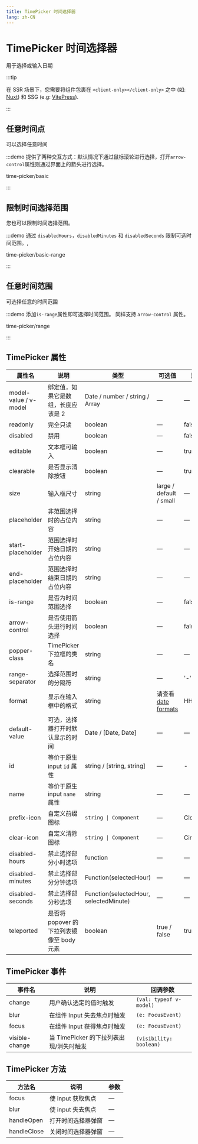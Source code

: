 ```yaml
---
title: TimePicker 时间选择器
lang: zh-CN
---
```


# TimePicker 时间选择器

用于选择或输入日期

:::tip

在 SSR 场景下，您需要将组件包裹在 `<client-only></client-only>` 之中 (如: [Nuxt](https://nuxt.com/v3)) 和 SSG (e.g: [VitePress](https://vitepress.vuejs.org/)).

:::

## 任意时间点

可以选择任意时间

:::demo 提供了两种交互方式：默认情况下通过鼠标滚轮进行选择，打开`arrow-control`属性则通过界面上的箭头进行选择。

time-picker/basic

:::

## 限制时间选择范围

您也可以限制时间选择范围。

:::demo 通过 `disabledHours`，`disabledMinutes` 和 `disabledSeconds` 限制可选时间范围。,

time-picker/basic-range

:::

## 任意时间范围

可选择任意的时间范围

:::demo 添加`is-range`属性即可选择时间范围。 同样支持 `arrow-control` 属性。

time-picker/range

:::

## TimePicker 属性

| 属性名                   | 说明                           | 类型                                     | 可选值                                                           | 默认值         |
| --------------------- | ---------------------------- | -------------------------------------- | ------------------------------------------------------------- | ----------- |
| model-value / v-model | 绑定值，如果它是数组，长度应该是 2           | Date / number / string / Array         | —                                                             | —           |
| readonly              | 完全只读                         | boolean                                | —                                                             | false       |
| disabled              | 禁用                           | boolean                                | —                                                             | false       |
| editable              | 文本框可输入                       | boolean                                | —                                                             | true        |
| clearable             | 是否显示清除按钮                     | boolean                                | —                                                             | true        |
| size                  | 输入框尺寸                        | string                                 | large / default / small                                       | —           |
| placeholder           | 非范围选择时的占位内容                  | string                                 | —                                                             | —           |
| start-placeholder     | 范围选择时开始日期的占位内容               | string                                 | —                                                             | —           |
| end-placeholder       | 范围选择时结束日期的占位内容               | string                                 | —                                                             | —           |
| is-range              | 是否为时间范围选择                    | boolean                                | —                                                             | false       |
| arrow-control         | 是否使用箭头进行时间选择                 | boolean                                | —                                                             | false       |
| popper-class          | TimePicker 下拉框的类名            | string                                 | —                                                             | —           |
| range-separator       | 选择范围时的分隔符                    | string                                 | —                                                             | '-'         |
| format                | 显示在输入框中的格式                   | string                                 | 请查看 [date formats](/en-US/component/date-picker#date-formats) | HH:mm:ss    |
| default-value         | 可选，选择器打开时默认显示的时间             | Date / [Date, Date]                    | —                                                             | —           |
| id                    | 等价于原生 input `id` 属性          | string / [string, string]              | —                                                             | -           |
| name                  | 等价于原生 input `name` 属性        | string                                 | —                                                             | —           |
| prefix-icon           | 自定义前缀图标                      | `string \| Component`                 | —                                                             | Clock       |
| clear-icon            | 自定义清除图标                      | `string \| Component`                 | —                                                             | CircleClose |
| disabled-hours        | 禁止选择部分小时选项                   | function                               | —                                                             | —           |
| disabled-minutes      | 禁止选择部分分钟选项                   | Function(selectedHour)                 | —                                                             | —           |
| disabled-seconds      | 禁止选择部分秒选项                    | Function(selectedHour, selectedMinute) | —                                                             | —           |
| teleported            | 是否将 popover 的下拉列表镜像至 body 元素 | boolean                                | true / false                                                  | true        |

## TimePicker 事件

| 事件名            | 说明                         | 回调参数                    |
| -------------- | -------------------------- | ----------------------- |
| change         | 用户确认选定的值时触发                | `(val: typeof v-model)` |
| blur           | 在组件 Input 失去焦点时触发          | `(e: FocusEvent)`       |
| focus          | 在组件 Input 获得焦点时触发          | `(e: FocusEvent)`       |
| visible-change | 当 TimePicker 的下拉列表出现/消失时触发 | `(visibility: boolean)` |

## TimePicker 方法

| 方法名         | 说明           | 参数 |
| ----------- | ------------ | -- |
| focus       | 使 input 获取焦点 | —  |
| blur        | 使 input 失去焦点 | —  |
| handleOpen  | 打开时间选择器弹窗    | —  |
| handleClose | 关闭时间选择器弹窗    | —  |
